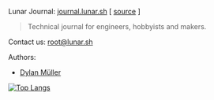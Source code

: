 Lunar Journal: [journal.lunar.sh](https://journal.lunar.sh/) [ [source](https://github.com/lunarjournal/lunarjournal.github.io/) ]

> Technical journal for engineers, hobbyists and makers.

Contact us: [root@lunar.sh](mailto:root@lunar.sh)

Authors: 
- [Dylan Müller](https://www.linkedin.com/in/dylanmuller)

[![Top Langs](https://github-readme-stats-48wc.vercel.app/api/top-langs/?username=lunarjournal&layout=compact)](https://github.com/lunarjournal/github-readme-stats)


